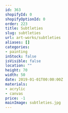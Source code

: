 ```yaml
---
id: 363
shopifyId: 0
shopifyOptionId: 0
order: 223
title: Subtleties
slug: subtleties
url: art-works/subtleties
aliases: []
categories:
- painting
inStock: false
isVisible: false
location: ""
height: 70
width: 50
date: 2019-01-01T00:00:00Z
materials:
- acrylic
- canvas
price: -1
mainImage: subtleties.jpg
---
```


